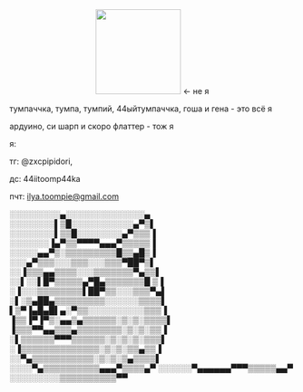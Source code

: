 <div id="header" align="center">
  <img src="https://tenor.com/bWKBR.gif" width="150"/> <- не я
</div>

тумпаччка, тумпа, тумпий, 44ыйтумпаччка, гоша и гена - это всё я





ардуино, си шарп и скоро флаттер - тож я




я:
 
  
  тг: @zxcpipidori,


  
  дс: 44iitoomp44ka


  
  пчт: ilya.toompie@gmail.com




░░░░░░░░░▄░░░░░░░░░░░░░░▄
░░░░░░░░▌▒█░░░░░░░░░░░▄▀▒▌
░░░░░░░░▌▒▒█░░░░░░░░▄▀▒▒▒▐
░░░░░░░▐▄▀▒▒▀▀▀▀▄▄▄▀▒▒▒▒▒▐
░░░░░▄▄▀▒░▒▒▒▒▒▒▒▒▒█▒▒▄█▒▐
░░░▄▀▒▒▒░░░▒▒▒░░░▒▒▒▀██▀▒▌
░░▐▒▒▒▄▄▒▒▒▒░░░▒▒▒▒▒▒▒▀▄▒▒▌
░░▌░░▌█▀▒▒▒▒▒▄▀█▄▒▒▒▒▒▒▒█ ▒▐
░▐░░░▒▒▒▒▒▒▒▒▌██▀▒▒░░░▒▒▒▀▄▌
░▌░▒▄██▄▒▒▒▒▒▒▒▒▒░░░░░░▒▒▒▒▌
▌▒▀▐▄█▄█▌▄░▀▒▒░░░░░░░░░░▒▒▒▐
▐▒▒▐▀▐▀▒░▄▄▒▄▒▒▒▒▒▒░▒░▒░▒▒▒▒▌
▐▒▒▒▀▀▄▄▒▒▒▄▒▒▒▒▒▒▒▒░▒░▒░▒▒▐
░▌▒▒▒▒▒▒▀▀▀▒▒▒▒▒▒░▒░▒░▒░▒▒▒▌
░▐▒▒▒▒▒▒▒▒▒▒▒▒▒▒░▒░▒░▒▒▄▒▒▐
░░▀▄▒▒▒▒▒▒▒▒▒▒▒░▒░▒░▒▄▒▒▒▒▌
░░░░▀▄▒▒▒▒▒▒▒▒▒▒▄▄▄▀▒▒▒▒▄▀
░░░░░░▀▄▄▄▄▄▄▀▀▀▒▒▒▒▒▄▄▀
░░░░░░░░░▒▒▒▒▒▒▒▒▒▒▀▀
